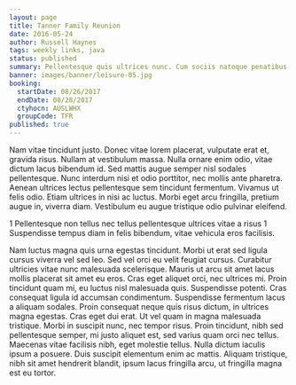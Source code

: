 ```yaml
---
layout: page
title: Tanner Family Reunion
date: 2016-05-24
author: Russell Haynes
tags: weekly links, java
status: published
summary: Pellentesque quis ultrices nunc. Cum sociis natoque penatibus et.
banner: images/banner/leisure-05.jpg
booking:
  startDate: 08/26/2017
  endDate: 08/28/2017
  ctyhocn: AUSLWHX
  groupCode: TFR
published: true
---
```

Nam vitae tincidunt justo. Donec vitae lorem placerat, vulputate erat et, gravida risus. Nullam at vestibulum massa. Nulla ornare enim odio, vitae dictum lacus bibendum id. Sed mattis augue semper nisl sodales pellentesque. Nunc interdum nisi et odio porttitor, nec mollis ante pharetra. Aenean ultrices lectus pellentesque sem tincidunt fermentum. Vivamus ut felis odio. Etiam ultrices in nisi ac luctus. Morbi eget arcu fringilla, pretium augue in, viverra diam. Vestibulum eu augue tristique odio pulvinar eleifend.

1 Pellentesque non tellus nec tellus pellentesque ultrices vitae a risus
1 Suspendisse tempus diam in felis bibendum, vitae vehicula eros facilisis.

Nam luctus magna quis urna egestas tincidunt. Morbi ut erat sed ligula cursus viverra vel sed leo. Sed vel orci eu velit feugiat cursus. Curabitur ultricies vitae nunc malesuada scelerisque. Mauris ut arcu sit amet lacus mollis placerat sit amet eu eros. Cras eget aliquet orci, nec ultrices mi. Proin tincidunt quam mi, eu luctus nisl malesuada quis. Suspendisse potenti. Cras consequat ligula id accumsan condimentum. Suspendisse fermentum lacus a aliquam sodales. Proin consequat neque quis risus dictum, in ultrices magna egestas. Cras eget dui erat.
Ut vel quam in magna malesuada tristique. Morbi in suscipit nunc, nec tempor risus. Proin tincidunt, nibh sed pellentesque semper, mi justo aliquet est, sed varius quam orci nec tellus. Maecenas vitae facilisis nibh, eget molestie tellus. Nulla dictum iaculis ipsum a posuere. Duis suscipit elementum enim ac mattis. Aliquam tristique, nibh sit amet hendrerit blandit, ipsum lacus fringilla arcu, ut fringilla magna est eu tortor.
